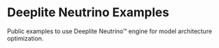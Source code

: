 # Deeplite Neutrino Examples

Public examples to use Deeplite Neutrino™ engine for model architecture optimization. 